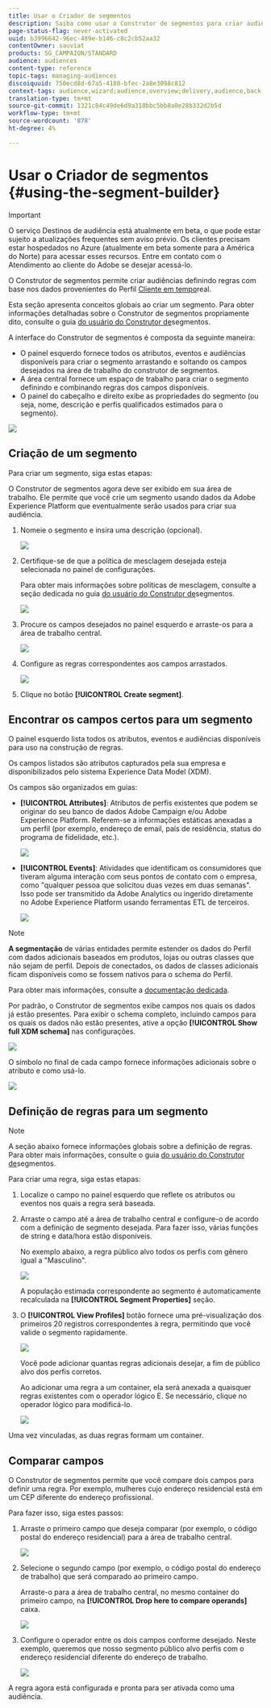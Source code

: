 ```yaml
---
title: Usar o Criador de segmentos
description: Saiba como usar o Construtor de segmentos para criar audiências.
page-status-flag: never-activated
uuid: b3996642-96ec-489e-b146-c8c2cb52aa32
contentOwner: sauviat
products: SG_CAMPAIGN/STANDARD
audience: audiences
content-type: reference
topic-tags: managing-audiences
discoiquuid: 750ecd8d-67a5-4180-bfec-2a8e3098c812
context-tags: audience,wizard;audience,overview;delivery,audience,back
translation-type: tm+mt
source-git-commit: 1321c84c49de6d9a318bbc5bb8a0e28b332d2b5d
workflow-type: tm+mt
source-wordcount: '878'
ht-degree: 4%

---
```



# Usar o Criador de segmentos {#using-the-segment-builder}

>[!IMPORTANT]
>
>O serviço Destinos de audiência está atualmente em beta, o que pode estar sujeito a atualizações frequentes sem aviso prévio. Os clientes precisam estar hospedados no Azure (atualmente em beta somente para a América do Norte) para acessar esses recursos. Entre em contato com o Atendimento ao cliente do Adobe se desejar acessá-lo.

O Construtor de segmentos permite criar audiências definindo regras com base nos dados provenientes do Perfil [Cliente em tempo](https://docs.adobe.com/content/help/pt-BR/experience-platform/profile/home.html)real.

Esta seção apresenta conceitos globais ao criar um segmento. Para obter informações detalhadas sobre o Construtor de segmentos propriamente dito, consulte o guia [do usuário do Construtor de](https://docs.adobe.com/content/help/en/experience-platform/segmentation/ui/overview.html)segmentos.

A interface do Construtor de segmentos é composta da seguinte maneira:

* O painel esquerdo fornece todos os atributos, eventos e audiências disponíveis para criar o segmento arrastando e soltando os campos desejados na área de trabalho do construtor de segmentos.
* A área central fornece um espaço de trabalho para criar o segmento definindo e combinando regras dos campos disponíveis.
* O painel do cabeçalho e direito exibe as propriedades do segmento (ou seja, nome, descrição e perfis qualificados estimados para o segmento).

![](assets/aep_audiences_interface.png)

## Criação de um segmento

Para criar um segmento, siga estas etapas:

O Construtor de segmentos agora deve ser exibido em sua área de trabalho. Ele permite que você crie um segmento usando dados da Adobe Experience Platform que eventualmente serão usados para criar sua audiência.

1. Nomeie o segmento e insira uma descrição (opcional).

   ![](assets/aep_audiences_creation_edit_name.png)

1. Certifique-se de que a política de mesclagem desejada esteja selecionada no painel de configurações.

   Para obter mais informações sobre políticas de mesclagem, consulte a seção dedicada no guia [do usuário do Construtor de](https://docs.adobe.com/content/help/en/experience-platform/segmentation/ui/overview.html)segmentos.

   ![](assets/aep_audiences_mergepolicy.png)

1. Procure os campos desejados no painel esquerdo e arraste-os para a área de trabalho central.

   ![](assets/aep_audiences_dragfield.png)

1. Configure as regras correspondentes aos campos arrastados.

   ![](assets/aep_audiences_configure_rules.png)

1. Clique no botão **[!UICONTROL Create segment]**.

## Encontrar os campos certos para um segmento

O painel esquerdo lista todos os atributos, eventos e audiências disponíveis para uso na construção de regras.

Os campos listados são atributos capturados pela sua empresa e disponibilizados pelo sistema [](https://docs.adobe.com/content/help/pt-BR/experience-platform/xdm/home.html)Experience Data Model (XDM).

Os campos são organizados em guias:

* **[!UICONTROL Attributes]**: Atributos de perfis existentes que podem se originar do seu banco de dados Adobe Campaign e/ou Adobe Experience Platform. Referem-se a informações estáticas anexadas a um perfil (por exemplo, endereço de email, país de residência, status do programa de fidelidade, etc.).

   ![](assets/aep_audiences_attributestab.png)

* **[!UICONTROL Events]**: Atividades que identificam os consumidores que tiveram alguma interação com seus pontos de contato com o empresa, como &quot;qualquer pessoa que solicitou duas vezes em duas semanas&quot;. Isso pode ser transmitido da Adobe Analytics ou ingerido diretamente no Adobe Experience Platform usando ferramentas ETL de terceiros.

   ![](assets/aep_audiences_eventstab.png)

>[!NOTE]
>
>**A segmentação** de várias entidades permite estender os dados do Perfil com dados adicionais baseados em produtos, lojas ou outras classes que não sejam de perfil. Depois de conectados, os dados de classes adicionais ficam disponíveis como se fossem nativos para o schema do Perfil.
>
>Para obter mais informações, consulte a [documentação dedicada](https://docs.adobe.com/content/help/en/experience-platform/segmentation/multi-entity-segmentation.html).

Por padrão, o Construtor de segmentos exibe campos nos quais os dados já estão presentes. Para exibir o schema completo, incluindo campos para os quais os dados não estão presentes, ative a opção **[!UICONTROL Show full XDM schema]** nas configurações.

![](assets/aep_audiences_populatedfields.png)

O símbolo no final de cada campo fornece informações adicionais sobre o atributo e como usá-lo.

![](assets/aep_audiences_isymbol.png)

## Definição de regras para um segmento

>[!NOTE]
>
>A seção abaixo fornece informações globais sobre a definição de regras. Para obter mais informações, consulte o guia [do usuário do Construtor de](https://docs.adobe.com/content/help/en/experience-platform/segmentation/ui/overview.html)segmentos.

Para criar uma regra, siga estas etapas:

1. Localize o campo no painel esquerdo que reflete os atributos ou eventos nos quais a regra será baseada.

1. Arraste o campo até a área de trabalho central e configure-o de acordo com a definição de segmento desejada. Para fazer isso, várias funções de string e data/hora estão disponíveis.

   No exemplo abaixo, a regra público alvo todos os perfis com gênero igual a &quot;Masculino&quot;.

   ![](assets/aep_audiences_malegender.png)

   A população estimada correspondente ao segmento é automaticamente recalculada na **[!UICONTROL Segment Properties]** seção.

1. O **[!UICONTROL View Profiles]** botão fornece uma pré-visualização dos primeiros 20 registros correspondentes à regra, permitindo que você valide o segmento rapidamente.

   ![](assets/aep_audiences_samplepreview.png)

   Você pode adicionar quantas regras adicionais desejar, a fim de público alvo dos perfis corretos.

   Ao adicionar uma regra a um container, ela será anexada a quaisquer regras existentes com o operador lógico E. Se necessário, clique no operador lógico para modificá-lo.

   ![](assets/aep_audiences_andoperator.png)

Uma vez vinculadas, as duas regras formam um container.

## Comparar campos

O Construtor de segmentos permite que você compare dois campos para definir uma regra. Por exemplo, mulheres cujo endereço residencial está em um CEP diferente do endereço profissional.

Para fazer isso, siga estes passos:

1. Arraste o primeiro campo que deseja comparar (por exemplo, o código postal do endereço residencial) para a área de trabalho central.

   ![](assets/aep_audiences_comparing_1.png)

1. Selecione o segundo campo (por exemplo, o código postal do endereço de trabalho) que será comparado ao primeiro campo.

   Arraste-o para a área de trabalho central, no mesmo container do primeiro campo, na **[!UICONTROL Drop here to compare operands]** caixa.

   ![](assets/aep_audiences_comparing_2.png)

1. Configure o operador entre os dois campos conforme desejado. Neste exemplo, queremos que nosso segmento público alvo perfis com o endereço residencial diferente do endereço de trabalho.

   ![](assets/aep_audiences_comparing_3.png)

A regra agora está configurada e pronta para ser ativada como uma audiência.
